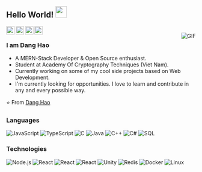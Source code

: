 ## Hello World! <img src="https://raw.githubusercontent.com/iampavangandhi/iampavangandhi/master/gifs/Hi.gif" width="30px"></h2>

<a href="https://facebook.com/haotamht">
  <img align="left" alt="Darshan's Twitter" width="22px" src="https://cdn.jsdelivr.net/npm/simple-icons@v3/icons/facebook.svg" />
</a>
<a href="https://www.linkedin.com/in/h%C3%A0o-%C4%91%C4%83ng-7a5249203/">
  <img align="left" alt="Darshan's Linkdein" width="22px" src="https://cdn.jsdelivr.net/npm/simple-icons@v3/icons/linkedin.svg" />
</a>
<a href="https://github.com/haotamht">
  <img align="left" alt="Darshan's Github" width="22px" src="https://cdn.jsdelivr.net/npm/simple-icons@v3/icons/github.svg" />
</a>
<a href="https://www.instagram.com/danghaox/">
  <img align="left" alt="Darshan's Instagram" width="22px" src="https://cdn.jsdelivr.net/npm/simple-icons@v3/icons/instagram.svg" />
</a>




<br />
<img align="right" alt="GIF" src="https://github.com/haotamht/haotamht/blob/main/rick.gif" />

### I am Dang Hao
- A MERN-Stack Developer & Open Source enthusiast.
- Student at Academy Of Cryptography Techniques (Viet Nam).
- Currently working on some of my cool side projects based on Web Development.
- I'm currently looking for opportunities. I love to learn and contribute in any and every possible way.

⭐️ From [Dang Hao](https://github.com/haotamht)

### Languages


![JavaScript](https://img.shields.io/badge/-JavaScript-000?&logo=JavaScript)
![TypeScript](https://img.shields.io/badge/-TypeScript-000?&logo=TypeScript)
![C](https://img.shields.io/badge/-C-000?&logo=C)
![Java](https://img.shields.io/badge/-Java-000?&logo=Java&logoColor=007396)
![C++](https://img.shields.io/badge/-C++-000?&logo=c%2b%2b&logoColor=00599C)
![C#](https://img.shields.io/badge/-CSharp-000?&logo=c%2b%2b&logoColor=C#)
![SQL](https://img.shields.io/badge/-SQL-000?&logo=MySQL)

### Technologies

![Node.js](https://img.shields.io/badge/-Node.js-000?&logo=node.js)
![React](https://img.shields.io/badge/-React-000?&logo=React)
![React](https://img.shields.io/badge/-Nextjs-000?&logo=Next.js)
![React](https://img.shields.io/badge/-Nestjs-000?&logo=Nestjs)
![Unity](https://img.shields.io/badge/-unity-000?&logo=unity)
![Redis](https://img.shields.io/badge/-Redis-000?&logo=Redis)
![Docker](https://img.shields.io/badge/-Docker-000?&logo=Docker)
![Linux](https://img.shields.io/badge/-Linux-000?&logo=Linux)
